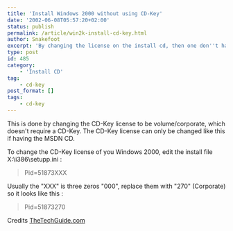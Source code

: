 ```yaml
---
title: 'Install Windows 2000 without using CD-Key'
date: '2002-06-08T05:57:20+02:00'
status: publish
permalink: /article/win2k-install-cd-key.html
author: Snakefoot
excerpt: 'By changing the license on the install cd, then one don''t have to supply a cd-key during install.'
type: post
id: 485
category:
    - 'Install CD'
tag:
    - cd-key
post_format: []
tags:
    - cd-key
---
```

This is done by changing the CD-Key license to be volume/corporate, which doesn't require a CD-Key. The CD-Key license can only be changed like this if having the MSDN CD.  
  
 To change the CD-Key license of you Windows 2000, edit the install file X:\\i386\\setupp.ini :
 > Pid=51873XXX

 Usually the "XXX" is three zeros "000", replace them with "270" (Corporate) so it looks like this :
 > Pid=51873270

 Credits [TheTechGuide.com](http://www.thetechguide.com/)